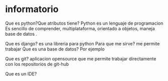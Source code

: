 # informatorio
Que es python?Que atributos tiene?
Python es un lenguaje de programacion
Es sencillo de comprender, multiplataforma, orientado a objetos, maneja base de datos .

Que es django? es una libreria para python
Para que me sirve? me permite trabajar
Que es una base de datos? Por ejemplo

Que es git? aplicacion opensource que me permite trabajar directamente con los repositorios de git-hub

Que es un IDE? 
